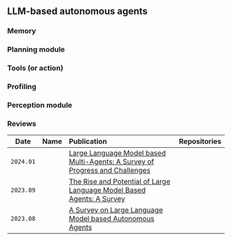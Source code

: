 ## LLM-based autonomous agents
### Memory
### Planning module
### Tools (or action)
### Profiling
### Perception module
### Reviews

|   Date    |     Name     | Publication | Repositories |
| :-------: | :---------- | :--------- | :---------: |
| `2024.01` |  | [Large Language Model based Multi-Agents: A Survey of Progress and Challenges](https://arxiv.org/abs/2402.01680) | |
| `2023.09` |  | [The Rise and Potential of Large Language Model Based Agents: A Survey](https://arxiv.org/abs/2309.07864) | |
| `2023.08` |  | [A Survey on Large Language Model based Autonomous Agents](https://arxiv.org/abs/2308.11432) | |